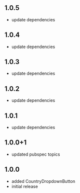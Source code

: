 ## 1.0.5

* update dependencies

## 1.0.4

* update dependencies

## 1.0.3

* update dependencies

## 1.0.2

* update dependencies

## 1.0.1

* update dependencies

## 1.0.0+1

* updated pubspec topics

## 1.0.0

* added CountryDropdownButton
* initial release